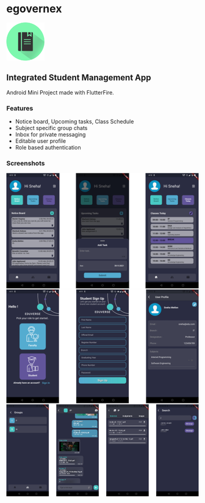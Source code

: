 # egovernex

<img width="100" src="https://github.com/sneha-meto/Eduverse_Flutter/blob/main/edulogo.png">

## Integrated Student Management App
Android Mini Project made with FlutterFire.
### Features
- Notice board, Upcoming tasks, Class Schedule
- Subject specific group chats
- Inbox for private messaging
- Editable user profile
- Role based authentication
### Screenshots
<img  src="https://github.com/sneha-meto/Eduverse_Flutter/blob/main/edu1.png">
<img  src="https://github.com/sneha-meto/Eduverse_Flutter/blob/main/edu2.png">
<img  src="https://github.com/sneha-meto/Eduverse_Flutter/blob/main/edu3.png">
